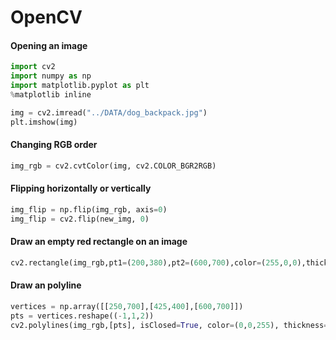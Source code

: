 # OpenCV

#### Opening an image
``` python
import cv2
import numpy as np
import matplotlib.pyplot as plt
%matplotlib inline

img = cv2.imread("../DATA/dog_backpack.jpg")
plt.imshow(img)

```
#### Changing RGB order
```python
img_rgb = cv2.cvtColor(img, cv2.COLOR_BGR2RGB)
```

#### Flipping horizontally or vertically
```python
img_flip = np.flip(img_rgb, axis=0)
img_flip = cv2.flip(new_img, 0)
```

#### Draw an empty red rectangle on an image
```python
cv2.rectangle(img_rgb,pt1=(200,380),pt2=(600,700),color=(255,0,0),thickness=10)
```

#### Draw an polyline
```python
vertices = np.array([[250,700],[425,400],[600,700]])
pts = vertices.reshape((-1,1,2))
cv2.polylines(img_rgb,[pts], isClosed=True, color=(0,0,255), thickness=20)
```

